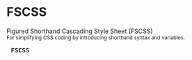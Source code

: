 # FSCSS
Figured Shorthand Cascading Style Sheet (FSCSS) 
<br>
<small>
 For simplifying CSS coding by introducing shorthand syntax and variables.
 </small>
 <br>
<pre><img src="https://encrypted-tbn0.gstatic.com/images?q=tbn:ANd9GcR6m6fO1LCMWUVuZQLVBMRjZXSXfb4zd0B_QVdipRHEo9WtL-AJOg0PDBY&s=10" width=10 height=10><b>FSCSS</b><img src="https://encrypted-tbn0.gstatic.com/images?q=tbn:ANd9GcTisdVQwV1zoxddr3NQUXUu5qRcD1GcILE4IVr8d6d9t6xmasC2QUnHzfla&s=10" width=10 height=10></pre>
